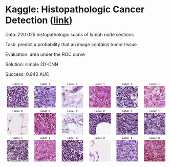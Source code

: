 # Kaggle: Histopathologic Cancer Detection ([link](https://www.kaggle.com/c/histopathologic-cancer-detection/overview))

Data: 220 025 histopathologic scans of lymph node sections

Task: predict a probability that an image contains tumor tissue 

Evaluation: area under the ROC curve

Solution: simple 2D-CNN

Success: 0.942 AUC

![](images.png)
